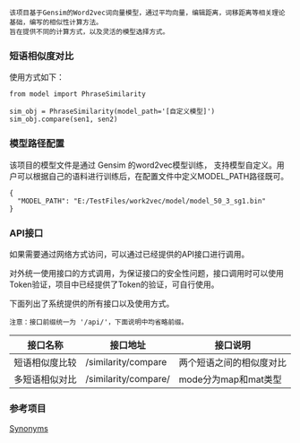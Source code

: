 ```
该项目基于Gensim的Word2vec词向量模型，通过平均向量，编辑距离，词移距离等相关理论基础，编写的相似性计算方法。
旨在提供不同的计算方式，以及灵活的模型选择方式。
```



### 短语相似度对比

使用方式如下：
```
from model import PhraseSimilarity

sim_obj = PhraseSimilarity(model_path='[自定义模型]')
sim_obj.compare(sen1, sen2)

```



### 模型路径配置

该项目的模型文件是通过 Gensim 的word2vec模型训练， 支持模型自定义。用户可以根据自己的语料进行训练后，在配置文件中定义MODEL_PATH路径既可。

```
{
  "MODEL_PATH": "E:/TestFiles/work2vec/model/model_50_3_sg1.bin"
}
```



### API接口

如果需要通过网络方式访问，可以通过已经提供的API接口进行调用。

对外统一使用接口的方式调用，为保证接口的安全性问题，接口调用时可以使用Token验证，项目中已经提供了Token的验证，可自行使用。

下面列出了系统提供的所有接口以及使用方式。

```
注意：接口前缀统一为 '/api/'，下面说明中均省略前缀。
```

| 接口名称       | 接口地址           | 接口说明 |
| -------------- | ------------------ | -------- |
| 短语相似度比较 | /similarity/compare | 两个短语之间的相似度对比 |
| 多短语相似对比 | /similarity/compare/<mode> | mode分为map和mat类型 |



### 参考项目

[Synonyms](https://github.com/huyingxi/Synonyms)